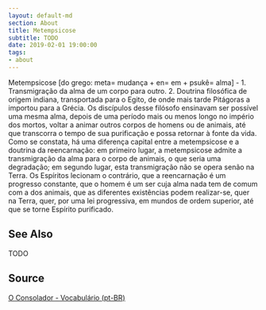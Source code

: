 ```yaml
---
layout: default-md
section: About
title: Metempsicose
subtitle: TODO
date: 2019-02-01 19:00:00
tags:
- about
---
```


Metempsicose [do grego: meta= mudança + en= em + psukê= alma] - 1. Transmigração da alma de um corpo para outro. 2. Doutrina filosófica de origem indiana, transportada para o Egito, de onde mais tarde Pitágoras a importou para a Grécia. Os discípulos desse filósofo ensinavam ser possível uma mesma alma, depois de uma período mais ou menos longo no império dos mortos, voltar a animar outros corpos de homens ou de animais, até que transcorra o tempo de sua purificação e possa retornar à fonte da vida. Como se constata, há uma diferença capital entre a metempsicose e a doutrina da reencarnação: em primeiro lugar, a metempsicose admite a transmigração da alma para o corpo de animais, o que seria uma degradação; em segundo lugar, esta transmigração não se opera senão na Terra. Os Espíritos lecionam o contrário, que a reencarnação é um progresso constante, que o homem é um ser cuja alma nada tem de comum com a dos animais, que as diferentes existências podem realizar-se, quer na Terra, quer, por uma lei progressiva, em mundos de ordem superior, até que se torne Espírito purificado.


## See Also
TODO

## Source
[O Consolador - Vocabulário (pt-BR)](http://www.oconsolador.com.br/linkfixo/vocabulario/principal.html)

